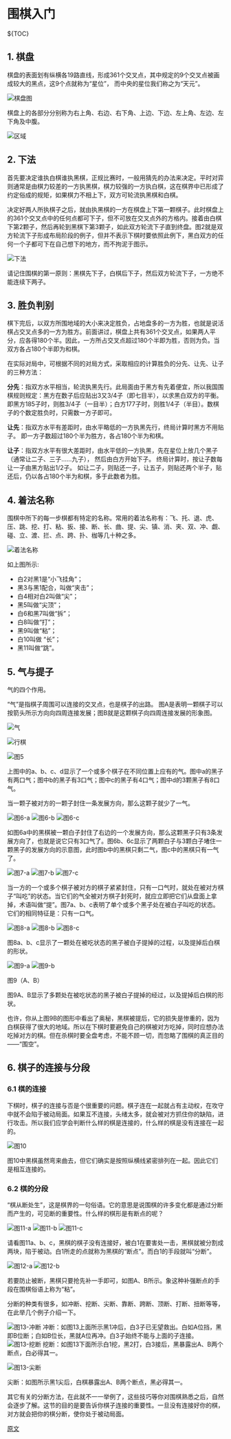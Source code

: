 # 围棋入门

${TOC}

## 1. 棋盘

棋盘的表面划有纵横各19路直线，形成361个交叉点，其中规定的9个交叉点被画成较大的黑点，这9个点就称为“星位”， 而中央的星位我们称之为“天元”。

![棋盘图](img/2022-09-18-17-31-06.png)

棋盘上的各部分分别称为右上角、右边、右下角、上边、下边、左上角、左边、左下角及中腹。

![区域](img/2022-09-18-17-32-25.png)

## 2. 下法

首先要决定谁执白棋谁执黑棋，正规比赛时，一般用猜先的办法来决定。平时对弈则通常是由棋力较差的一方执黑棋，棋力较强的一方执白棋，这在棋界中已形成了约定俗成的规矩，如果棋力不相上下，双方可轮流执黑棋和白棋。

决定好两人所执棋子之后，就由执黑棋的一方在棋盘上下第一颗棋子。此时棋盘上的361个交叉点中的任何点都可下子，但不可放在交叉点外的方格内。接着由白棋下第2颗子，然后再轮到黑棋下第3颗子，如此双方轮流下子直到终盘。图2就是双方轮流下子形成布局阶段的例子，但并不表示下棋时要依照此例下，黑白双方的任何一个子都可下在自己想下的地方，而不拘泥于图示。

![下法](img/2022-09-18-17-34-29.png)

请记住围棋的第一原则：黑棋先下子，白棋后下子，然后双方轮流下子，一方绝不能连续下两子。

## 3. 胜负判别

棋下完后，以双方所围地域的大小来决定胜负，占地盘多的一方为胜，也就是说活棋占交叉点多的一方为胜方。前面讲过，棋盘上共有361个交叉点，如果两人平分，应各得180个半。因此，一方所占交叉点超过180个半即为胜，否则为负。当双方各占180个半即为和棋。

在实际对局中，可根据不同的对局方式，采取相应的计算胜负的分先、让先、让子的三种方法：

**分先**：指双方水平相当，轮流执黑先行。此局面由于黑方有先着便宜，所以我国围棋规则规定：黑方在数子后应贴出3又3/4子（即七目半），以求黑白双方的平衡。即黑方185子时，则胜3/4子（一目半）；白方177子时，则胜1/4子（半目）。数棋子的个数定胜负时，只需数一方子即可。

**让先**：指双方水平有差距时，由水平略低的一方执黑先行，终局计算时黑方不用贴子。 即一方子数超过180个半为胜方，各占180个半为和棋。

**让子**：指双方水平有很大差距时，由水平低的一方执黑，先在星位上放几个黑子（通常让二子、三子……九子）， 然后由白方开始下子。 终局计算时，按让子数每让一子由黑方贴出1/2子。
如让二子，则贴还一子，让五子，则贴还两个半子，贴还后，仍以各占180个半为和棋，多于此数者为胜。

## 4. 着法名称

围棋中所下的每一步棋都有特定的名称。常用的着法名称有：飞、托、退、虎、压、跳、挖、打、粘、扳、接、断、长、曲、提、尖、镇、消、夹、双、冲、觑、碰、立、渡、拦、点、跨、扑、枷等几十种之多。

![着法名称](img/2022-09-18-17-43-11.png)

如上图所示:

- 白2对黑1是“小飞挂角”；
- 黑3与黑1配合，叫做“夹击”；
- 白4相对白2叫做“尖”；
- 黑5叫做“尖顶”；
- 白6和黑7叫做“拆”；
- 白8叫做“打”；
- 黑9叫做“粘”；
- 白10叫做 “长”；
- 黑11叫做“跳”。

## 5. 气与提子

气的四个作用。

“气”是指棋子周围可以连接的交叉点，也是棋子的出路。
图A是表明一颗棋子可以按箭头所示方向向四周连接发展；图B就是这颗棋子向四周连接发展的形象图。

![气](img/2022-09-18-17-46-25.png)

![行棋](img/2022-09-18-17-47-13.png)

![图5](img/2022-09-18-18-03-00.png)

上图中的a、b、c、d显示了一个或多个棋子在不同位置上应有的气。图中a的黑子有两口气；图中b的黑子有3口气；图中c的黑子有4口气；图中d的3颗黑子有8口气。

当一颗子被对方的一颗子封住一条发展方向，那么这颗子就少了一气。

![图6-a](img/2022-09-18-18-04-27.png)
![图6-b](img/2022-09-18-18-04-55.png)
![图6-c](img/2022-09-18-18-05-30.png)

如图6a中的黑棋被一颗白子封住了右边的一个发展方向，那么这颗黑子只有3条发展方向了，也就是说它只有3口气了。图6b、6c显示了两颗白子与3颗白子堵住一颗黑子的发展方向的示意图，此时图b中的黑棋只剩二气，图c中的黑棋只有一气了。

![图7-a](img/2022-09-18-18-06-36.png)
![图7-b](img/2022-09-18-18-06-56.png)
![图7-c](img/2022-09-18-18-07-23.png)

当一方的一个或多个棋子被对方的棋子紧紧封住，只有一口气时，就处在被对方棋子“叫吃”的状态。当它们的气全被对方棋子封死时，就应立即把它们从盘面上拿掉，术语叫做“提”。图7a、b、c表明了单个或多个黑子处在被白子叫吃的状态。它们的相同特征是：只有一口气。

![图8-a](img/2022-09-18-18-08-37.png)
![图8-b](img/2022-09-18-18-08-54.png)
![图8-c](img/2022-09-18-18-09-21.png)

图8a、b、c显示了一颗处在被吃状态的黑子被白子提掉的过程，以及提掉后白棋的形状。

![图9-a](img/2022-09-18-18-10-12.png)
![图9-b](img/2022-09-18-18-10-51.png)

图9（A、B）

图9A、B显示了多颗处在被吃状态的黑子被白子提掉的经过，以及提掉后白棋的形状。

也许，你从上图9B的图形中看出了奥秘，黑棋被提后，它的损失是惨重的，因为白棋获得了很大的地域。所以在下棋时要避免自己的棋被对方吃掉，同时应想办法吃掉对方的棋。但在杀棋时要全盘考虑，不能不顾一切，而忽略了围棋的真正目的——“围空”。

## 6. 棋子的连接与分段

### 6.1 棋的连接

下棋时，棋子的连接与否是个很重要的问题。棋子连在一起就占有主动权，在攻守中就不会陷于被动局面。如果互不连接，头绪太多，就会被对方抓住你的缺陷，进行攻击。所以我们应学会判断什么样的棋是连接的，什么样的棋是没有连接在一起的。

![图10](img/2022-09-18-18-14-25.png)

图10中黑棋虽然弯来曲去，但它们确实是按照纵横线紧密排列在一起。因此它们是相互连接的。

### 6.2 棋的分段

“棋从断处生”，这是棋界的一句俗语。它的意思是说围棋的许多变化都是通过分断而产生的，可见断的重要性。什么样的棋形是有断点的呢？

![图11-a](img/2022-09-18-18-32-09.png)
![图11-b](img/2022-09-18-18-32-35.png)
![图11-c](img/2022-09-18-18-32-52.png)

请看图11a、b、c，黑棋的棋子没有连接好，被白1在要害处一击，黑棋就被分割成两块，陷于被动。白1所走的点就称为黑棋的“断点”。而白1的手段就叫“分断”。

![图12-a](img/2022-09-18-18-34-12.png)
![图12-b](img/2022-09-18-18-36-40.png)

若要防止被断，黑棋只要抢先补一手即可，如图A、B所示。象这种补强断点的手段在围棋俗语上称为“粘”。

分断的种类有很多，如冲断、挖断、尖断、靠断、跨断、顶断、打断、扭断等等，在此举几个例子介绍一下。

![图13-冲断](img/2022-09-18-18-37-42.png)
冲断：如图13上面所示黑1冲后，白3子已无望救出。白如A位挡，黑即B位断；白如B位长，黑就A位再冲。白3子始终不能与上面的子连接。
![图13-挖断](img/2022-09-18-18-38-00.png)
挖断：如图13下面所示白1挖，黑2打，白3接后，黑暴露出A、B两个断点，白必得其一。

![图13-尖断](img/2022-09-18-18-40-36.png)

尖断：如图所示黑1尖后，白棋暴露出A、B两个断点，黑必得其一。

其它有关的分断方法，在此就不一一举例了，这些技巧等你对围棋熟悉之后，自然会逐步了解。这节的目的是要告诉你棋子连接的重要性。一旦没有连接好你的棋，对方就会把你的棋分断，使你处于被动局面。

[原文](https://baijiahao.baidu.com/s?id=1713922183278308539&wfr=spider&for=pc)
